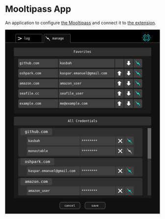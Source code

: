 # Mooltipass App

An application to configure [the Mooltipass][1] and connect it to [the extension][2].

![screenshot](image_src/screenshot.png)

[1]: https://github.com/limpkin/mooltipass
[2]: https://github.com/kasbah/mooltipass.ext
